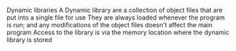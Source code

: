 Dynamic libraries
A Dynamic library are a collection of object files that are put into a single file for use They are always loaded whenever the program is run; and any modifications of the object files doesn't affect the main program Access to the library is via the memory location where the dynamic library is stored
